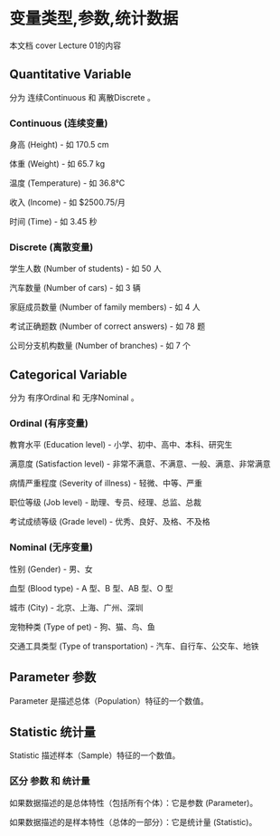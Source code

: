 # 变量类型,参数,统计数据

本文档 cover Lecture 01的内容

## Quantitative Variable

分为 连续Continuous 和 离散Discrete 。

### Continuous (连续变量)

身高 (Height) - 如 170.5 cm

体重 (Weight) - 如 65.7 kg

温度 (Temperature) - 如 36.8°C

收入 (Income) - 如 $2500.75/月

时间 (Time) - 如 3.45 秒

### Discrete (离散变量)

学生人数 (Number of students) - 如 50 人

汽车数量 (Number of cars) - 如 3 辆

家庭成员数量 (Number of family members) - 如 4 人

考试正确题数 (Number of correct answers) - 如 78 题

公司分支机构数量 (Number of branches) - 如 7 个

## Categorical Variable

分为 有序Ordinal  和 无序Nominal 。

### Ordinal (有序变量)
教育水平 (Education level) - 小学、初中、高中、本科、研究生

满意度 (Satisfaction level) - 非常不满意、不满意、一般、满意、非常满意

病情严重程度 (Severity of illness) - 轻微、中等、严重

职位等级 (Job level) - 助理、专员、经理、总监、总裁

考试成绩等级 (Grade level) - 优秀、良好、及格、不及格

### Nominal (无序变量)
性别 (Gender) - 男、女

血型 (Blood type) - A 型、B 型、AB 型、O 型

城市 (City) - 北京、上海、广州、深圳

宠物种类 (Type of pet) - 狗、猫、鸟、鱼

交通工具类型 (Type of transportation) - 汽车、自行车、公交车、地铁

## Parameter 参数

Parameter 是描述总体（Population）特征的一个数值。

## Statistic 统计量

Statistic 描述样本（Sample）特征的一个数值。

### 区分 参数 和 统计量

如果数据描述的是总体特性（包括所有个体）：它是参数 (Parameter)。

如果数据描述的是样本特性（总体的一部分）：它是统计量 (Statistic)。

